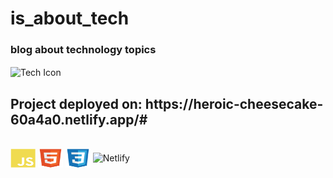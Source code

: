 # <h1>is_about_tech</h1>

 <div style="display: inline"><h3>blog about technology topics</h3><img align="center" heigth="60"  width="50" alt="Tech Icon" src="https://img.icons8.com/dusk/344/motherboard.png" /></div>

<h2>Project deployed on: https://heroic-cheesecake-60a4a0.netlify.app/#</h2>

<div style="display: inline_block"><br>
  <img align="center" alt="Rafa-Js" height="30" width="40" src="https://raw.githubusercontent.com/devicons/devicon/master/icons/javascript/javascript-plain.svg">
  <img align="center" alt="Rafa-HTML" height="30" width="40" src="https://raw.githubusercontent.com/devicons/devicon/master/icons/html5/html5-original.svg">
  <img align="center" alt="Rafa-CSS" height="30" width="40" src="https://raw.githubusercontent.com/devicons/devicon/master/icons/css3/css3-original.svg">
   <img align="center" alt="Netlify" height="100" width="90"src="https://download.logo.wine/logo/Netlify/Netlify-Logo.wine.png" />
</div>
